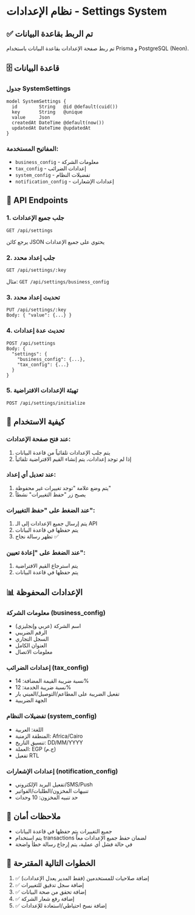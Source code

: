 # نظام الإعدادات - Settings System

## ✅ تم الربط بقاعدة البيانات

تم ربط صفحة الإعدادات بقاعدة البيانات باستخدام Prisma و PostgreSQL (Neon).

## 🗄️ قاعدة البيانات

### جدول SystemSettings

```prisma
model SystemSettings {
  id        String   @id @default(cuid())
  key       String   @unique
  value     Json
  createdAt DateTime @default(now())
  updatedAt DateTime @updatedAt
}
```

### المفاتيح المستخدمة:
- `business_config` - معلومات الشركة
- `tax_config` - إعدادات الضرائب
- `system_config` - تفضيلات النظام
- `notification_config` - إعدادات الإشعارات

## 🔌 API Endpoints

### 1. جلب جميع الإعدادات
```
GET /api/settings
```
يرجع كائن JSON يحتوي على جميع الإعدادات

### 2. جلب إعداد محدد
```
GET /api/settings/:key
```
مثال: `GET /api/settings/business_config`

### 3. تحديث إعداد محدد
```
PUT /api/settings/:key
Body: { "value": {...} }
```

### 4. تحديث عدة إعدادات
```
POST /api/settings
Body: {
  "settings": {
    "business_config": {...},
    "tax_config": {...}
  }
}
```

### 5. تهيئة الإعدادات الافتراضية
```
POST /api/settings/initialize
```

## 🎯 كيفية الاستخدام

### عند فتح صفحة الإعدادات:
1. يتم جلب الإعدادات تلقائياً من قاعدة البيانات
2. إذا لم توجد إعدادات، يتم إنشاء القيم الافتراضية تلقائياً

### عند تعديل أي إعداد:
1. يتم وضع علامة "توجد تغييرات غير محفوظة"
2. يصبح زر "حفظ التغييرات" نشطاً

### عند الضغط على "حفظ التغييرات":
1. يتم إرسال جميع الإعدادات إلى الـ API
2. يتم حفظها في قاعدة البيانات
3. تظهر رسالة نجاح ✅

### عند الضغط على "إعادة تعيين":
1. يتم استرجاع القيم الافتراضية
2. يتم حفظها في قاعدة البيانات

## 📊 الإعدادات المحفوظة

### معلومات الشركة (business_config)
- اسم الشركة (عربي وإنجليزي)
- الرقم الضريبي
- السجل التجاري
- العنوان الكامل
- معلومات الاتصال

### إعدادات الضرائب (tax_config)
- نسبة ضريبة القيمة المضافة: 14%
- نسبة ضريبة الخدمة: 12%
- تفعيل الضريبة على المطاعم/التوصيل/الميني بار
- الجهة الضريبية

### تفضيلات النظام (system_config)
- اللغة: العربية
- المنطقة الزمنية: Africa/Cairo
- تنسيق التاريخ: DD/MM/YYYY
- العملة: EGP (ج.م)
- تفعيل RTL

### إعدادات الإشعارات (notification_config)
- تفعيل البريد الإلكتروني/SMS/Push
- تنبيهات المخزون/الطلبات/الفواتير
- حد تنبيه المخزون: 10 وحدات

## 🔐 ملاحظات أمان

- جميع التغييرات يتم حفظها في قاعدة البيانات
- يتم استخدام transactions لضمان حفظ جميع الإعدادات معاً
- في حالة فشل أي عملية، يتم إرجاع رسالة خطأ واضحة

## 🚀 الخطوات التالية المقترحة

1. ✅ إضافة صلاحيات للمستخدمين (فقط المدير يعدل الإعدادات)
2. ✅ إضافة سجل تدقيق للتغييرات
3. ✅ إضافة تحقق من صحة البيانات
4. ✅ إضافة رفع شعار الشركة
5. ✅ إضافة نسخ احتياطي/استعادة للإعدادات
